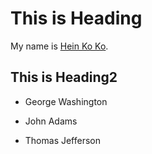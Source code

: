 # This is Heading
My name is [Hein Ko Ko](https://heinkoko.com/).

## This is Heading2
- George Washington
* John Adams
+ Thomas Jefferson
